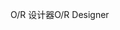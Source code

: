 <span data-ttu-id="f6f93-101">O/R 设计器</span><span class="sxs-lookup"><span data-stu-id="f6f93-101">O/R Designer</span></span>